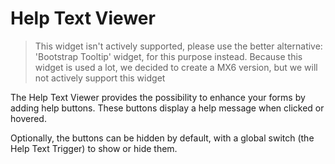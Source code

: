 # Help Text Viewer

> This widget isn't actively supported, please use the better alternative: 'Bootstrap Tooltip' widget, for this purpose instead.
> Because this widget is used a lot, we decided to create a MX6 version, but we will not actively support this widget

The Help Text Viewer provides the possibility to enhance your forms by adding help buttons. These buttons display a help message when clicked or hovered.  

Optionally, the buttons can be hidden by default, with a global switch (the Help Text Trigger) to show or hide them.
